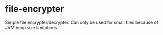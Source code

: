 # file-encrypter

Simple file encrypter/decrypter. Can only be used for small files because of JVM heap size limitations.
